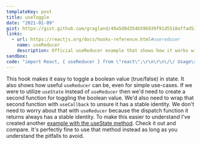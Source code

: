 ```yaml
---
templateKey: post
title: useToggle
date: "2021-01-09"
gist: https://gist.github.com/gragland/49a5d8d354b59b939f91d5510affad53
links:
  - url: https://reactjs.org/docs/hooks-reference.html#usereducer
    name: useReducer
    description: Official useReducer example that shows how it works with multiple actions
sandbox:
code: "import React, { useReducer } from \"react\";\r\n\r\n\/\/ Usage\r\nfunction App(){\r\n  const [isOn, toggleIsOn] = useToggle();\r\n  \r\n  return (\r\n    <button onClick={toggleIsOn}>\r\n      Turn  {isOn ? 'Off' : 'On'}\r\n    <\/button>\r\n  );\r\n}\r\n\r\n\/\/ Hook\r\nfunction useToggle(initialValue = false){\r\n  \/\/ Returns the tuple [state, dispatch]\r\n  \/\/ Normally with useReducer you pass a value to dispatch to indicate what action to\r\n  \/\/ take on the state, but in this case there's only one action.\r\n  return useReducer((state) => !state, initialValue);\r\n}"
---
```


This hook makes it easy to toggle a boolean value (true/false) in state. It also shows how useful <code>useReducer</code> can be, even for simple use-cases. If we were to utilize <code>useState</code> instead of <code>useReducer</code> then we'd need to create a second function for toggling the boolean value. We'd also need to wrap that second function with <code>useCallback</code> to unsure it has a stable identity. We don't need to worry about that with <code>useReducer</code> because the dispatch function it returns always has a stable identity. To make this easier to understand I've created another [example with the useState method](https://gist.github.com/gragland/d5c183230a78b207ad9d14d38cc8f4f9). Check it out and compare. It's perfectly fine to use that method instead as long as you understand the pitfalls to avoid.
